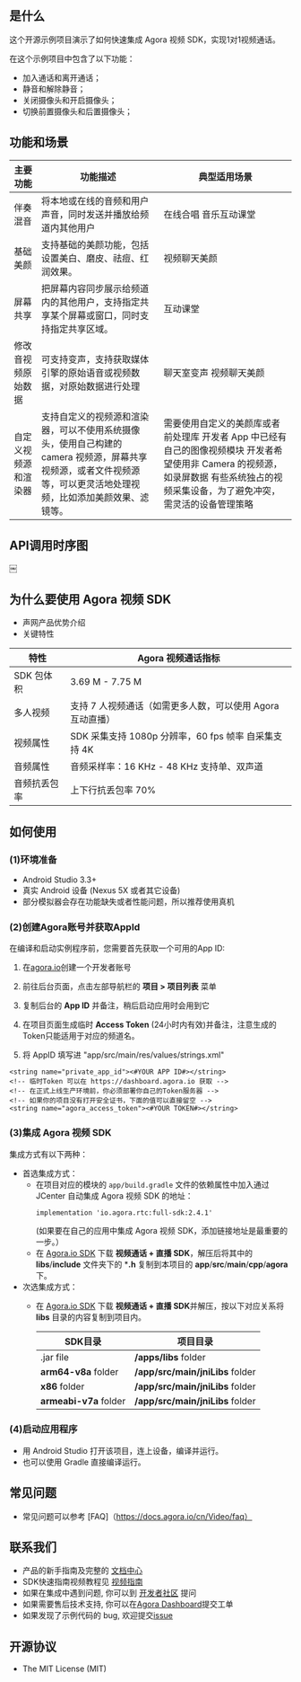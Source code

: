 ## 是什么

这个开源示例项目演示了如何快速集成 Agora 视频 SDK，实现1对1视频通话。

在这个示例项目中包含了以下功能：

* 加入通话和离开通话；
* 静音和解除静音；
* 关闭摄像头和开启摄像头；
* 切换前置摄像头和后置摄像头；


## 功能和场景
 主要功能       | 功能描述                                                                                  | 典型适用场景                                                                                             |
|------------|---------------------------------------------------------------------------------------|----------------------------------------------------------------------------------------------------|
| 伴奏混音       | 将本地或在线的音频和用户声音，同时发送并播放给频道内其他用户                                                        | 在线合唱 音乐互动课堂                                                                                        |
| 基础美颜       | 支持基础的美颜功能，包括设置美白、磨皮、祛痘、红润效果。                                                          | 视频聊天美颜                                                                                             |
| 屏幕共享       | 把屏幕内容同步展示给频道内的其他用户，支持指定共享某个屏幕或窗口，同时支持指定共享区域。                                          | 互动课堂                                                                                               |
| 修改音视频原始数据  | 可支持变声，支持获取媒体引擎的原始语音或视频数据，对原始数据进行处理                                                    | 聊天室变声 视频聊天美颜                                                                                       |
| 自定义视频源和渲染器 | 支持自定义的视频源和渲染器，可以不使用系统摄像头，使用自己构建的 camera 视频源，屏幕共享视频源，或者文件视频源等，可以更灵活地处理视频，比如添加美颜效果、滤镜等。 | 需要使用自定义的美颜库或者前处理库 开发者 App 中已经有自己的图像视频模块 开发者希望使用非 Camera 的视频源，如录屏数据 有些系统独占的视频采集设备，为了避免冲突，需灵活的设备管理策略 |

## API调用时序图
￼
## 为什么要使用 Agora 视频 SDK
* 声网产品优势介绍
* 关键特性

| 特性      | Agora 视频通话指标                          |
|---------|---------------------------------------|
| SDK 包体积 | 3\.69 M \- 7\.75 M                    |
| 多人视频    | 支持 7 人视频通话（如需更多人数，可以使用 Agora 互动直播）    |
| 视频属性    | SDK 采集支持 1080p 分辨率，60 fps 帧率 自采集支持 4K |
| 音频属性    | 音频采样率：16 KHz \- 48 KHz 支持单、双声道        |
| 音频抗丢包率  | 上下行抗丢包率 70%                           |

## 如何使用

### (1)环境准备
* Android Studio 3.3+
* 真实 Android 设备 (Nexus 5X 或者其它设备)
* 部分模拟器会存在功能缺失或者性能问题，所以推荐使用真机

### (2)创建Agora账号并获取AppId
在编译和启动实例程序前，您需要首先获取一个可用的App ID:
1. 在[agora.io](https://dashboard.agora.io/signin/)创建一个开发者账号
2. 前往后台页面，点击左部导航栏的 **项目 > 项目列表** 菜单
3. 复制后台的 **App ID** 并备注，稍后启动应用时会用到它
4. 在项目页面生成临时 **Access Token** (24小时内有效)并备注，注意生成的Token只能适用于对应的频道名。

5. 将 AppID 填写进 "app/src/main/res/values/strings.xml"
  ```
  <string name="private_app_id"><#YOUR APP ID#></string>
  <!-- 临时Token 可以在 https://dashboard.agora.io 获取 -->
  <!-- 在正式上线生产环境前，你必须部署你自己的Token服务器 -->
  <!-- 如果你的项目没有打开安全证书，下面的值可以直接留空 -->
  <string name="agora_access_token"><#YOUR TOKEN#></string>
  ```
### (3)集成 Agora 视频 SDK
集成方式有以下两种：
  - 首选集成方式：
    - 在项目对应的模块的 `app/build.gradle` 文件的依赖属性中加入通过 JCenter 自动集成 Agora 视频 SDK 的地址：
      ```
      implementation 'io.agora.rtc:full-sdk:2.4.1'
      ```
      (如果要在自己的应用中集成 Agora 视频 SDK，添加链接地址是最重要的一步。）
    - 在 [Agora.io SDK](https://www.agora.io/cn/download/) 下载 **视频通话 + 直播 SDK**，解压后将其中的 **libs**/**include** 文件夹下的 ***.h** 复制到本项目的 **app**/**src**/**main**/**cpp**/**agora** 下。
  - 次选集成方式：
    - 在 [Agora.io SDK](https://www.agora.io/cn/download/) 下载 **视频通话 + 直播 SDK**并解压，按以下对应关系将 **libs** 目录的内容复制到项目内。
      
      SDK目录|项目目录
      ---|---
      .jar file|**/apps/libs** folder
      **arm64-v8a** folder|**/app/src/main/jniLibs** folder
      **x86** folder|**/app/src/main/jniLibs** folder
      **armeabi-v7a** folder|**/app/src/main/jniLibs** folder

### (4)启动应用程序
* 用 Android Studio 打开该项目，连上设备，编译并运行。
* 也可以使用 Gradle 直接编译运行。


## 常见问题
*  常见问题可以参考 [FAQ]（https://docs.agora.io/cn/Video/faq）

## 联系我们
* 产品的新手指南及完整的 [文档中心](https://docs.agora.io/cn/)
* SDK快速指南视频教程见 [视频指南](https://space.bilibili.com/237765579/video)
* 如果在集成中遇到问题, 你可以到 [开发者社区](https://dev.agora.io/cn/) 提问
* 如果需要售后技术支持, 你可以在[Agora Dashboard](https://dashboard.agora.io)提交工单
* 如果发现了示例代码的 bug, 欢迎提交[issue](https://github.com/AgoraIO/Basic-Video-Call/issues)

## 开源协议
* The MIT License (MIT)
